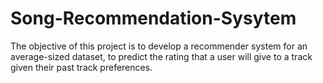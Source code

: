 # Song-Recommendation-Sysytem
The objective of this project is to develop a recommender system for an average-sized dataset, to predict the rating that a user will give to a track given their past track preferences.
